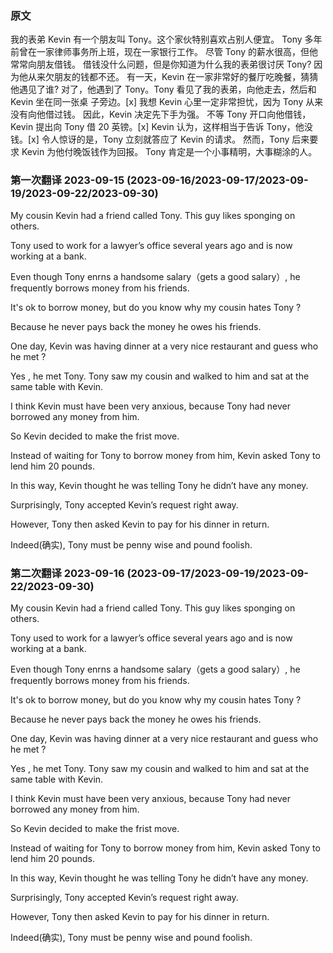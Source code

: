### 原文
我的表弟 Kevin 有一个朋友叫 Tony。这个家伙特别喜欢占别人便宜。
Tony 多年前曾在一家律师事务所上班，现在一家银行工作。
尽管 Tony 的薪水很高，但他常常向朋友借钱。
借钱没什么问题，但是你知道为什么我的表弟很讨厌 Tony?
因为他从来欠朋友的钱都不还。
有一天，Kevin 在一家非常好的餐厅吃晚餐，猜猜他遇见了谁?
对了，他遇到了 Tony。Tony 看见了我的表弟，向他走去，然后和 Kevin 坐在同一张桌 子旁边。[x]
我想 Kevin 心里一定非常担忧，因为 Tony 从来没有向他借过钱。
因此，Kevin 决定先下手为强。
不等 Tony 开口向他借钱，Kevin 提出向 Tony 借 20 英镑。[x]
Kevin 认为，这样相当于告诉 Tony，他没钱。[x]
令人惊讶的是，Tony 立刻就答应了 Kevin 的请求。
然而，Tony 后来要求 Kevin 为他付晚饭钱作为回报。
Tony 肯定是一个小事精明，大事糊涂的人。


### 第一次翻译 2023-09-15 (2023-09-16/2023-09-17/2023-09-19/2023-09-22/2023-09-30)
My cousin Kevin had a friend called Tony. This guy likes sponging on others. 

Tony used to work for a lawyer’s office several years ago and is now working at a bank.

Even though Tony enrns a handsome salary（gets a good salary）, he frequently borrows money from his friends.


It's ok to borrow money, but do you know why my cousin hates Tony ?

Because he never pays back the money he owes his friends.

One day, Kevin was having dinner at a very nice restaurant and guess who he met ?

Yes , he met Tony. Tony saw my cousin and walked to him and sat at the same table with Kevin.

I think Kevin must have been very anxious, because Tony had never borrowed any money from him.

So Kevin decided to make the frist move.

Instead of waiting for Tony to borrow money from him, Kevin asked Tony to lend him 20 pounds.

In this way, Kevin thought he was telling Tony he didn’t have any money.

Surprisingly, Tony accepted Kevin’s request right away.

However, Tony then asked Kevin to pay for his dinner in return.

Indeed(确实), Tony must be penny wise and pound foolish.


### 第二次翻译 2023-09-16 (2023-09-17/2023-09-19/2023-09-22/2023-09-30)

My cousin Kevin had a friend called Tony. This guy likes sponging on others. 

Tony used to work for a lawyer’s office several years ago and is now working at a bank.

Even though Tony enrns a handsome salary（gets a good salary）, he frequently borrows money from his friends.


It's ok to borrow money, but do you know why my cousin hates Tony ?

Because he never pays back the money he owes his friends.

One day, Kevin was having dinner at a very nice restaurant and guess who he met ?

Yes , he met Tony. Tony saw my cousin and walked to him and sat at the same table with Kevin.

I think Kevin must have been very anxious, because Tony had never borrowed any money from him.

So Kevin decided to make the frist move.

Instead of waiting for Tony to borrow money from him, Kevin asked Tony to lend him 20 pounds.

In this way, Kevin thought he was telling Tony he didn’t have any money.

Surprisingly, Tony accepted Kevin’s request right away.

However, Tony then asked Kevin to pay for his dinner in return.

Indeed(确实), Tony must be penny wise and pound foolish.





